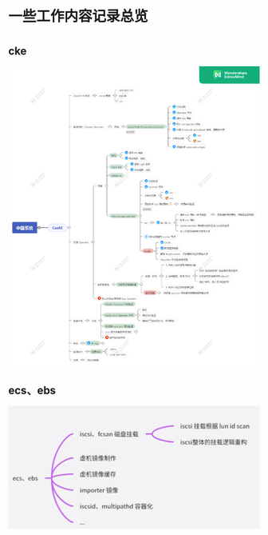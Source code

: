 # 一些工作内容记录总览

<!--more-->
#

## cke


![](images/posts/中国系统.png)

## ecs、ebs

![](images/posts/Pasted%20image%2020230522211423.png)
